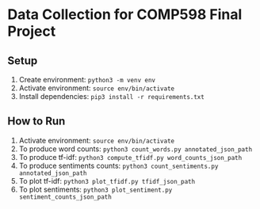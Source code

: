 # Data Collection for COMP598 Final Project

## Setup

1. Create environment: `python3 -m venv env`
1. Activate environment: `source env/bin/activate`
1. Install dependencies: `pip3 install -r requirements.txt`

## How to Run

1. Activate environment: `source env/bin/activate`
1. To produce word counts: `python3 count_words.py annotated_json_path`
1. To produce tf-idf: `python3 compute_tfidf.py word_counts_json_path`
1. To produce sentiments counts: `python3 count_sentiments.py annotated_json_path`
1. To plot tf-idf: `python3 plot_tfidf.py tfidf_json_path`
1. To plot sentiments: `python3 plot_sentiment.py sentiment_counts_json_path` 
